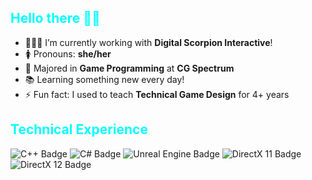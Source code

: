<h2 style="color:#0ff;">Hello there 👋🏽</h2>

<ul>
  <li>👩🏽‍💻 I’m currently working with <strong>Digital Scorpion Interactive</strong>!</li>
  <li>🚺 Pronouns: <strong>she/her</strong></li>
  <li>🏫 Majored in <strong>Game Programming</strong> at <strong>CG Spectrum</strong></li>
  <li>📚 Learning something new every day!</li>
  <li>⚡ Fun fact: I used to teach <strong>Technical Game Design</strong> for 4+ years</li>
</ul>

<h2 style="color:#0ff;">Technical Experience</h2>

<p>
  <img src="https://img.shields.io/badge/C++-000000?style=for-the-badge&logo=c%2B%2B&logoColor=white" alt="C++ Badge" />
  <img src="https://img.shields.io/badge/C%23-000000?style=for-the-badge&logo=csharp&logoColor=white" alt="C# Badge" />
  <img src="https://img.shields.io/badge/Unreal%20Engine-000000?style=for-the-badge&logo=unrealengine&logoColor=white" alt="Unreal Engine Badge" />
  <img src="https://img.shields.io/badge/DirectX%2011-000000?style=for-the-badge&logo=microsoft&logoColor=white" alt="DirectX 11 Badge" />
  <img src="https://img.shields.io/badge/DirectX%2012-000000?style=for-the-badge&logo=microsoft&logoColor=white" alt="DirectX 12 Badge" />
</p>


<!--
**Datonlinegamer/Datonlinegamer** is a ✨ _special_ ✨ repository because its `README.md` (this file) appears on your GitHub profile.

Here are some ideas to get you started:

- 🔭 I’m currently working on ...
- 🌱 I’m currently learning ...
- 📫 How to reach me: ...
- 😄 Pronouns: ...
- ⚡ Fun fact: ...
-->
